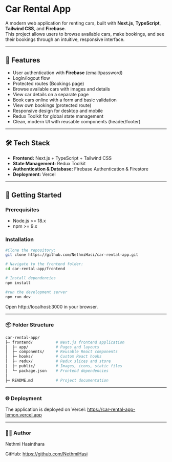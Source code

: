 # Car Rental App

A modern web application for renting cars, built with **Next.js**, **TypeScript**, **Tailwind CSS**, and **Firebase**.  
This project allows users to browse available cars, make bookings, and see their bookings through an intuitive, responsive interface.

---

## 🌟 Features

- User authentication with **Firebase** (email/password)
- Login/logout flow
- Protected routes (Bookings page)
- Browse available cars with images and details
- View car details on a separate page
- Book cars online with a form and basic validation
- View own bookings (protected route)
- Responsive design for desktop and mobile
- Redux Toolkit for global state management
- Clean, modern UI with reusable components (header/footer)

---

## 🛠️ Tech Stack

- **Frontend:** Next.js + TypeScript + Tailwind CSS  
- **State Management:** Redux Toolkit  
- **Authentication & Database:** Firebase Authentication & Firestore  
- **Deployment:** Vercel  

---

## 🚀 Getting Started

### Prerequisites

- Node.js >= 18.x  
- npm >= 9.x  

### Installation


```bash
#Clone the repository:
git clone https://github.com/NethmiHasi/car-rental-app.git

# Navigate to the frontend folder:
cd car-rental-app/frontend

# Install dependencies
npm install

#run the development server
npm run dev

```
Open http://localhost:3000
 in your browser.

---

### 📦 Folder Structure

```bash
car-rental-app/
├─ frontend/          # Next.js frontend application
│  ├─ app/            # Pages and layouts
│  ├─ components/     # Reusable React components
│  ├─ hooks/          # Custom React hooks
│  ├─ redux/          # Redux slices and store
│  ├─ public/         # Images, icons, static files
│  └─ package.json    # Frontend dependencies
│        
├─ README.md          # Project documentation

```

---

### 🌐 Deployment

The application is deployed on Vercel:
https://car-rental-app-lemon.vercel.app

---

### 👩‍💻 Author

Nethmi Hasinthara

GitHub: https://github.com/NethmiHasi
